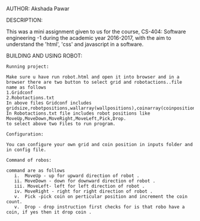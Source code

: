 AUTHOR:
    Akshada Pawar
    
DESCRIPTION:

This was a mini assignment given to us for the course, CS-404: Software engineering -1 during the academic year 2016-2017, with the aim to understand the 'html', 'css' and javascript in a software.


BUILDING AND USING ROBOT:

    Running project:

    Make sure u have run robot.html and open it into browser and in a browser there are two button to select grid and robotactions..file name as follows
    1.Gridconf
    2.Robotactions.txt
    In above files Gridconf includes gridsize,robotpositions,wallarray(wallpositions),coinarray(coinpositions).
    In Robotactions.txt file includes robot positions like MoveUp,MoveDown,MoveRight,MoveLeft,Pick,Drop.
    to select above two Files to run program.
    
    Configuration:

    You can configure your own grid and coin position in inputs folder and in config file.
    
    Command of robos:

    command are as follows
       i.  MoveUp - up for upward direction of robot .
       ii. MoveDown - down for downward direction of robot .
       iii. MoveLeft- left for left direction of robot .
       iv. MoveRight - right for right direction of robot .
       v.  Pick -pick coin on perticular position and increment the coin count.
       v.  Drop - drop instruction first checks for is that robo have a coin, if yes then it drop coin .


